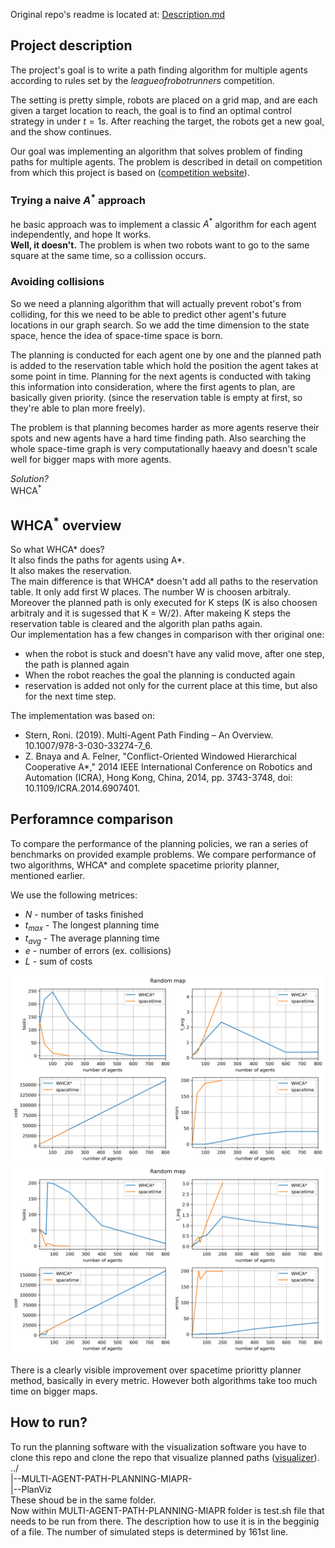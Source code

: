 Original repo's readme is located at: [Description.md](./Description.md)

## Project description
The project's goal is to write a path finding algorithm for multiple agents according to rules set by the *leagueofrobotrunners* competition.

The setting is pretty simple, robots are placed on a grid map, and are each given a target location to reach, the goal is to find an optimal control strategy in under $t=1s$. After reaching the target, the robots get a new goal, and the show continues.

Our goal was implementing an algorithm that solves problem of finding paths for multiple agents. The problem is described in detail on competition from which this project is based on ([competition website](http://www.leagueofrobotrunners.org/)). 

### Trying a naive $A^*$ approach
he basic approach was to implement a classic $A^*$ algorithm for each agent independently, and hope It works. \
**Well, it doesn't.**
The problem is when two robots want to go to the same square at the same time, so a collission occurs.

### Avoiding collisions
So we need a planning algorithm that will actually prevent robot's from colliding, for this we need to be able to predict other agent's future locations in our graph search. So we add the time dimension to the state space, hence the idea of space-time space is born.

The planning is conducted for each agent one by one and the planned path is added to the reservation table which hold the position the agent takes at some point in time. Planning for the next agents is conducted with taking this information into consideration, where the first agents to plan, are basically given priority. (since the reservation table is empty at first, so they're able to plan more freely).

The problem is that planning becomes harder as more agents reserve their spots and new agents have a hard time finding path. Also searching the whole space-time graph is very computationally haeavy and doesn't scale well for bigger maps with more agents.

*Solution?*\
$\text{WHCA}^*$

## $\text{WHCA}^*$ overview

So what WHCA* does?\
It also finds the paths for agents using A*.\
It also makes the reservation.\
The main difference is that WHCA* doesn't add all paths to the reservation table. It only add first W places. The number W is choosen arbitraly. Moreover the planned path is only executed for K steps (K is also choosen arbitraly and it is sugessed that K = W/2). After makeing K steps the reservation table is cleared and the algorith plan paths again.\
Our implementation has a few changes in comparison with ther original one:
- when the robot is stuck and doesn't have any valid move, after one step, the path is planned again
- When the robot reaches the goal the planning is conducted again
- reservation is added not only for the current place at this time, but also for the next time step.


The implementation was based on:
- Stern, Roni. (2019). Multi-Agent Path Finding – An Overview. 10.1007/978-3-030-33274-7_6. 
- Z. Bnaya and A. Felner, "Conflict-Oriented Windowed Hierarchical Cooperative A*," 2014 IEEE International Conference on Robotics and Automation (ICRA), Hong Kong, China, 2014, pp. 3743-3748, doi: 10.1109/ICRA.2014.6907401.

## Perforamnce comparison
To compare the performance of the planning policies, we ran a series of benchmarks on provided example problems. We compare performance of two algorithms, WHCA* and complete spacetime priority planner, mentioned earlier.

We use the following metrices:
- $N$ - number of tasks finished
- $t_{max}$ - The longest planning time
- $t_{avg}$ - The average planning time
- $e$ - number of errors (ex. collisions)
- $L$ - sum of costs

<img src="./figs/rand.png" alt="Plot comparing two algorithms" width="900px">
<img src="./figs/wh.png" alt="Plot comparing two algorithms" width="900px">

There is a clearly visible improvement over spacetime prioritty planner method, basically in every metric. However both algorithms take too much time on bigger maps.


## How to run?
To run the planning software with the visualization software you have to clone this repo and clone the repo that visualize planned paths ([visualizer](https://github.com/MAPF-Competition/PlanViz)).\
../\
|--MULTI-AGENT-PATH-PLANNING-MIAPR-\
|--PlanViz\
These shoud be in the same folder.\
Now within MULTI-AGENT-PATH-PLANNING-MIAPR folder is test.sh file that needs to be run from there. The description how to use it is in the begginig of a file. The number of simulated steps is determined by 161st line.